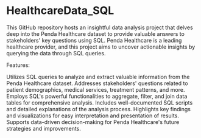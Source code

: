 # HealthcareData_SQL
This GitHub repository hosts an insightful data analysis project that delves deep into the Penda Healthcare dataset to provide valuable answers to stakeholders' key questions using SQL. Penda Healthcare is a leading healthcare provider, and this project aims to uncover actionable insights by querying the data through SQL queries.


Features:

Utilizes SQL queries to analyze and extract valuable information from the Penda Healthcare dataset.
Addresses stakeholders' questions related to patient demographics, medical services, treatment patterns, and more.
Employs SQL's powerful functionalities to aggregate, filter, and join data tables for comprehensive analysis.
Includes well-documented SQL scripts and detailed explanations of the analysis process.
Highlights key findings and visualizations for easy interpretation and presentation of results.
Supports data-driven decision-making for Penda Healthcare's future strategies and improvements.

